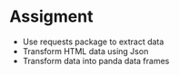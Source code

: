 # Assigment
- Use requests package to extract data
- Transform HTML data using Json 
- Transform data into panda data frames
